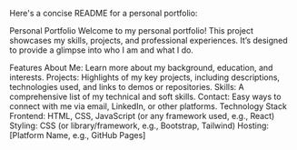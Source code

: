 
Here's a concise README for a personal portfolio:

Personal Portfolio
Welcome to my personal portfolio! This project showcases my skills, projects, and professional experiences. It’s designed to provide a glimpse into who I am and what I do.

Features
About Me: Learn more about my background, education, and interests.
Projects: Highlights of my key projects, including descriptions, technologies used, and links to demos or repositories.
Skills: A comprehensive list of my technical and soft skills.
Contact: Easy ways to connect with me via email, LinkedIn, or other platforms.
Technology Stack
Frontend: HTML, CSS, JavaScript (or any framework used, e.g., React)
Styling: CSS (or library/framework, e.g., Bootstrap, Tailwind)
Hosting: [Platform Name, e.g., GitHub Pages]
